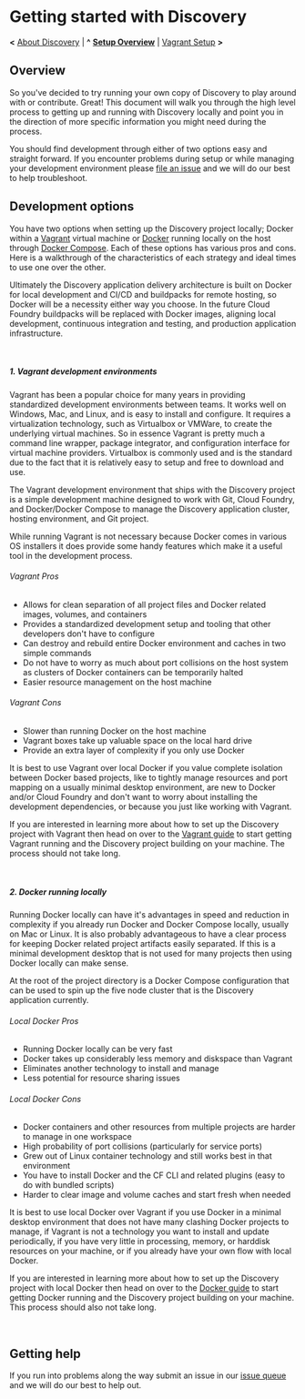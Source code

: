 
# Getting started with Discovery

**<** [About Discovery](about.md) | **^** **[Setup Overview](readme.md)** | [Vagrant Setup](vagrant.md) **>**

## Overview

So you've decided to try running your own copy of Discovery to play around with or contribute.  Great!  This document will walk you through the high level process to getting up and running with Discovery locally and point you in the direction of more specific information you might need during the process.

You should find development through either of two options easy and straight forward.  If you encounter problems during setup or while managing your development environment please [file an issue](https://github.com/PSHCDevOps/discovery/issues) and we will do our best to help troubleshoot.

## Development options

You have two options when setting up the Discovery project locally; Docker within a [Vagrant](https://www.vagrantup.com/) virtual machine or [Docker](https://www.docker.com/what-container) running locally on the host through [Docker Compose](https://docs.docker.com/compose/overview/).  Each of these options has various pros and cons.  Here is a walkthrough of the characteristics of each strategy and ideal times to use one over the other.

Ultimately the Discovery application delivery architecture is built on Docker for local development and CI/CD and buildpacks for remote hosting, so Docker will be a necessity either way you choose.  In the future Cloud Foundry buildpacks will be replaced with Docker images, aligning local development, continuous integration and testing, and production application infrastructure.

<br/>

##### 1. Vagrant development environments

Vagrant has been a popular choice for many years in providing standardized development environments between teams.  It works well on Windows, Mac, and Linux, and is easy to install and configure.  It requires a virtualization technology, such as Virtualbox or VMWare, to create the underlying virtual machines.  So in essence Vagrant is pretty much a command line wrapper, package integrator, and configuration interface for virtual machine providers.  Virtualbox is commonly used and is the standard due to the fact that it is relatively easy to setup and free to download and use.

The Vagrant development environment that ships with the Discovery project is a simple development machine designed to work with Git, Cloud Foundry, and Docker/Docker Compose to manage the Discovery application cluster, hosting environment, and Git project.

While running Vagrant is not necessary because Docker comes in various OS installers it does provide some handy features which make it a useful tool in the development process.

###### Vagrant Pros

 * Allows for clean separation of all project files and Docker related images, volumes, and containers
 * Provides a standardized development setup and tooling that other developers don't have to configure
 * Can destroy and rebuild entire Docker environment and caches in two simple commands
 * Do not have to worry as much about port collisions on the host system as clusters of Docker containers can be temporarily halted
 * Easier resource management on the host machine

###### Vagrant Cons

 * Slower than running Docker on the host machine
 * Vagrant boxes take up valuable space on the local hard drive
 * Provide an extra layer of complexity if you only use Docker

It is best to use Vagrant over local Docker if you value complete isolation between Docker based projects, like to tightly manage resources and port mapping on a usually minimal desktop environment, are new to Docker and/or Cloud Foundry and don't want to worry about installing the development dependencies, or because you just like working with Vagrant.

If you are interested in learning more about how to set up the Discovery project with Vagrant then head on over to the [Vagrant guide](vagrant.md) to start getting Vagrant running and the Discovery project building on your machine.  The process should not take long.

<br/>

##### 2. Docker running locally

Running Docker locally can have it's advantages in speed and reduction in complexity if you already run Docker and Docker Compose locally, usually on Mac or Linux.  It is also probably advantageous to have a clear process for keeping Docker related project artifacts easily separated.  If this is a minimal development desktop that is not used for many projects then using Docker locally can make sense.

At the root of the project directory is a Docker Compose configuration that can be used to spin up the five node cluster that is the Discovery application currently.

###### Local Docker Pros

 * Running Docker locally can be very fast
 * Docker takes up considerably less memory and diskspace than Vagrant
 * Eliminates another technology to install and manage
 * Less potential for resource sharing issues

###### Local Docker Cons

 * Docker containers and other resources from multiple projects are harder to manage in one workspace
 * High probability of port collisions (particularly for service ports)
 * Grew out of Linux container technology and still works best in that environment
 * You have to install Docker and the CF CLI and related plugins (easy to do with bundled scripts)
 * Harder to clear image and volume caches and start fresh when needed

It is best to use local Docker over Vagrant if you use Docker in a minimal desktop environment that does not have many clashing Docker projects to manage, if Vagrant is not a technology you want to install and update periodically, if you have very little in processing, memory, or harddisk resources on your machine, or if you already have your own flow with local Docker.

If you are interested in learning more about how to set up the Discovery project with local Docker then head on over to the [Docker guide](docker.md) to start getting Docker running and the Discovery project building on your machine.  This process should also not take long.

<br/>

## Getting help

If you run into problems along the way submit an issue in our [issue queue](https://github.com/PSHCDevOps/discovery/issues) and we will do our best to help out.

